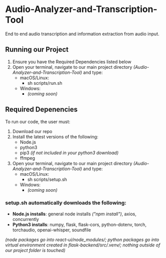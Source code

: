 # Audio-Analyzer-and-Transcription-Tool
End to end audio transcription and information extraction from audio input. 

## Running our Project
1. Ensure you have the Required Dependencies listed below
2. Open your terminal, navigate to our main project directory _(Audio-Analyzer-and-Transcription-Tool)_ and type:
    - macOS/Linux:
        - sh scripts/run.sh
    - Windows:
        - _(coming soon)_

## Required Depenencies
To run our code, the user must:
1. Download our repo
2. Install the latest versions of the following:
    - Node.js
    - python3
    - pip3 _(if not included in your python3 download)_
    - ffmpeg
3. Open your terminal, navigate to our main project directory _(Audio-Analyzer-and-Transcription-Tool)_ and type:
    - macOS/Linux:
        - sh scripts/setup.sh
    - Windows:
        - _(coming soon)_

### setup.sh automatically downloads the following:

- __Node.js installs__: general node installs _("npm install")_, axios, concurrently
- __Python3 installs__: numpy, flask, flask-cors, python-dotenv, torch, torchaudio, openai-whisper, soundfile

_(node packages go into react-ui/node_modules/; python packages go into virtual environment created in flask-backend/src/.venv/; nothing outside of our project folder is touched)_